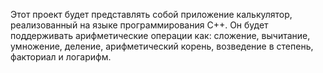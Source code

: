 Этот проект будет представлять собой приложение калькулятор, реализованный на языке программирования C++. Он будет поддерживать арифметические операции как: сложение, вычитание, умножение, деление, арифметический корень, возведение в степень, факториал и логарифм.
